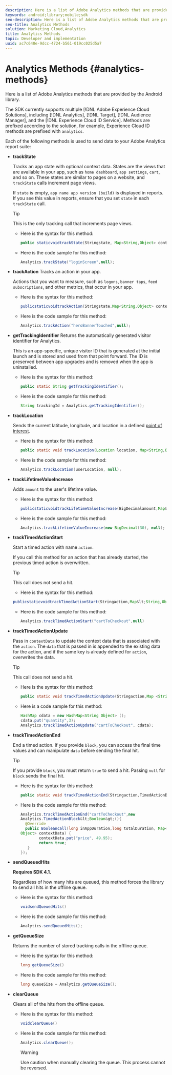```yaml
---
description: Here is a list of Adobe Analytics methods that are provided by the Android library.
keywords: android;library;mobile;sdk
seo-description: Here is a list of Adobe Analytics methods that are provided by the Android library.
seo-title: Analytics Methods
solution: Marketing Cloud,Analytics
title: Analytics Methods
topic: Developer and implementation
uuid: ac7c640e-9dcc-4724-b561-019cc025d5a7
---
```


# Analytics Methods {#analytics-methods}

Here is a list of Adobe Analytics methods that are provided by the Android library.

The SDK currently supports multiple [!DNL Adobe Experience Cloud Solutions], including [!DNL Analytics], [!DNL Target], [!DNL Audience Manager], and the [!DNL Experience Cloud ID Service]. Methods are prefixed according to the solution, for example, Experience Cloud ID methods are prefixed with `analytics`.

Each of the following methods is used to send data to your Adobe Analytics report suite: 

* **trackState**

  Tracks an app state with optional context data. States are the views that are available in your app, such as `home dashboard`, `app settings`, `cart`, and so on. These states are similar to pages on a website, and `trackState` calls increment page views. 
  
  If `state` is empty, `app name app version (build)` is displayed in reports. If you see this value in reports, ensure that you set `state` in each `trackState` call. 
  
  >[!TIP]
  >
  >This is the only tracking call that increments page views.

  * Here is the syntax for this method:

    ```java
    public staticvoidtrackState(Stringstate, Map<String,Object> contextData);
    ```

  * Here is the code sample for this method:

    ```java
    Analytics.trackState("loginScreen",null);
    ```
* **trackAction**
  Tracks an action in your app.
  
  Actions that you want to measure, such as `logons`, `banner taps`, `feed subscriptions`, and other metrics, that occur in your app. 

  * Here is the syntax for this method:

    ```java
    publicstaticvoidtrackAction(Stringstate,Map<String,Object> contextData);
    ```

  * Here is the code sample for this method:

    ```java
    Analytics.trackAction("heroBannerTouched",null);
    ```
* **getTrackingIdentifier**
  Returns the automatically generated visitor identifier for Analytics. 
  
  This is an app-specific, unique visitor ID that is generated at the initial launch and is stored and used from that point forward. The ID is preserved between app upgrades and is removed when the app is uninstalled. 

  * Here is the syntax for this method:

    ```java
    public static String getTrackingIdentifier(); 
    ```

  * Here is the code sample for this method:

    ```java
    String trackingId = Analytics.getTrackingIdentifier(); 
    ```
  
* **trackLocation**

  Sends the current latitude, longitude, and location in a defined [point of interest](/help/android/location/geo-poi.md). 

  * Here is the syntax for this method:

    ```java
    public static void trackLocation(Location location, Map<String,Object> contextData); 
    ```

  * Here is the code sample for this method:

    ```java
    Analytics.trackLocation(userLocation, null);
    ```

* **trackLifetime​ValueIncrease**

  Adds `amount` to the user's lifetime value. 

  * Here is the syntax for this method:

    ```java
    publicstaticvoidtrackLifetimeValueIncrease(BigDecimalamount,Map&lt;String,Object&gt;contextData);
    ```

  * Here is the code sample for this method:

    ```java
    Analytics.trackLifetimeValueIncrease(new BigDecimal(30), null);
    ```

* **trackTimed​ActionStart**

  Start a timed action with name `action`.
  
  If you call this method for an action that has already started, the previous timed action is overwritten. 
  
  >[!TIP]
  >
  >This call does not send a hit. 

  * Here is the syntax for this method:

   ```java
   publicstaticvoidtrackTimedActionStart(Stringaction,Map&lt;String,Object&gt;contextData);
   ```

  * Here is the code sample for this method:

    ```java
    Analytics.trackTimedActionStart("cartToCheckout",null)
    ```
* **trackTimed​ActionUpdate**

  Pass in `contextData` to update the context data that is associated with the `action`. The `data` that is passed in is appended to the existing data for the action, and if the same key is already defined for `action`, overwrites the data. 
  
   >[!TIP]
   >
   >This call does not send a hit. 

  * Here is the syntax for this method:

    ```java
    public static void trackTimedActionUpdate(Stringaction,Map <String,Object> contextData); 
    ```
  * Here is a code sample for this method:

    ```java
    HashMap cdata = new HashMap<String Object> (); 
    cdata.put("quantity",3); 
    Analytics.trackTimedActionUpdate("cartToCheckout", cdata);
     ```

* **trackTimed​ActionEnd**

  End a timed action. If you provide `block`, you can access the final time values and can manipulate `data` before sending the final hit. 

   >[!TIP]
   >
   >If you provide `block`, you must return `true` to send a hit. Passing `null` for `block` sends the final hit.

  * Here is the syntax for this method:

    ```java
    public static void trackTimedActionEnd(Stringaction,TimedActionBlock<Boolean> logic); 
    ```
  * Here is the code sample for this method:

    ```java
    Analytics.trackTimedActionEnd("cartToCheckout",new
    Analytics.TimedActionBlock&lt;Boolean&gt;(){
      @Override
      public Booleancall(long inAppDuration,long totalDuration, Map<String,
    Object> contextData) {
            contextData.put("price", 49.95);
            return true;
       }
    });
    ```
* **sendQueuedHits**

  **Requires SDK 4.1.** 
  
  Regardless of how many hits are queued, this method forces the library to send all hits in the offline queue. 

  * Here is the syntax for this method:

    ```java
    voidsendQueuedHits()
    ```

  * Here is the code sample for this method:

    ```java
    Analytics.sendQueuedHits();
    ```

* **getQueueSize**

  Returns the number of stored tracking calls in the offline queue. 

  * Here is the syntax for this method:

    ```java
    long getQueueSize()
    ```

  * Here is the code sample for this method:

    ```java
    long queueSize = Analytics.getQueueSize(); 
    ```
* **clearQueue**
  
  Clears all of the hits from the offline queue.

  * Here is the syntax for this method:

    ```java
    voidclearQueue()
    ```

  * Here is the code sample for this method:

    ```java
    Analytics.clearQueue();
    ```
    >[!WARNING]
    >
    > Use caution when manually clearing the queue. This process cannot be reversed.